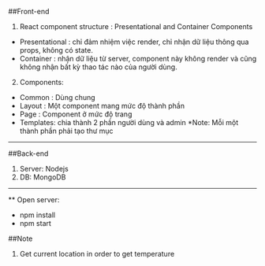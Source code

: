 ﻿##Front-end

1. React component structure : Presentational and Container Components

- Presentational : chỉ đảm nhiệm việc render, chỉ nhận dữ liệu thông qua props, không có state.
- Container : nhận dữ liệu từ server, component này không render và cũng không nhận bất kỳ thao tác nào của người dùng.
2. Components:
- Common : Dùng chung
- Layout : Một component mang mức độ thành phần
- Page : Component ở mức độ trang 
- Templates: chia thành 2 phần người dùng và admin
*Note: Mỗi một thành phần phải tạo thư mục
---

##Back-end

1. Server: Nodejs
2. DB: MongoDB
------------------------------
** Open server:
- npm install
- npm start

##Note
1. Get current location in order to get temperature